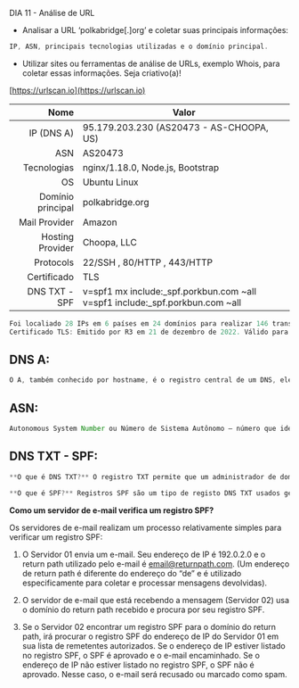DIA 11 - Análise de URL

- Analisar a URL ‘polkabridge[.]org’ e coletar suas principais informações: 

```js
IP, ASN, principais tecnologias utilizadas e o domínio principal. 
```

- Utilizar sites ou ferramentas de análise de URLs, exemplo Whois, para coletar essas informações. Seja criativo(a)!

[https://urlscan.io](https://urlscan.io)


|Nome| Valor|
|----:|------|
|IP (DNS A)| 95.179.203.230 (AS20473 - AS-CHOOPA, US)|
|ASN| AS20473|
|Tecnologias|nginx/1.18.0, Node.js, Bootstrap |
|OS |Ubuntu Linux|
|Domínio principal| polkabridge.org|
|Mail Provider| Amazon|
|Hosting Provider| Choopa, LLC|
|Protocols| 22/SSH , 80/HTTP , 443/HTTP |
|Certificado| TLS|
|DNS TXT - SPF| v=spf1 mx include:_spf.porkbun.com ~all v=spf1 include:_spf.porkbun.com ~all |

```js
Foi localiado 28 IPs em 6 países em 24 domínios para realizar 146 transações HTTP. O IP principal é 95.179.203.230, localizado em Londres, Reino Unido e pertence a AS-CHOOPA, EUA. O domínio principal é polkabridge.org.
Certificado TLS: Emitido por R3 em 21 de dezembro de 2022. Válido para: 3 meses. 
```


## DNS A: 

```js
O A, também conhecido por hostname, é o registro central de um DNS, ele vincula um domínio ou subdomínio a um endereço IP direto. Os registros de DNS do tipo A são a razão final da existência do sistema de resolução de nomes, e o tipo de registros que dá nome ao serviço. O "A" significa "endereço" e este é o tipo de registro de DNSmais importante: ele indica o endereço de IP de um determinado domínio.
```

## ASN: 

```js
Autonomous System Number ou Número de Sistema Autônomo – número que identifica o conjunto de IPs dos quais essa organização é dona -, que é crucial para identificar os sistemas e permitir as trocas de informações e rotas entre eles.
```

## DNS TXT - SPF: 

```js
**O que é DNS TXT?** O registro TXT permite que um administrador de domínio deixe notas em um servidor de DNS. Atualmente, dois dos usos mais importantes para os registros DNS TXT são a prevenção contra spams de e-mail e a verificação de propriedade de domínios.

**O que é SPF?** Registros SPF são um tipo de registo DNS TXT usados geralmente para autenticação de e-mails. Os registros SPF incluem uma lista de endereços de IP e de domínios autorizados a enviar e-mails desse domínio. 
````

**Como um servidor de e-mail verifica um registro SPF?**

Os servidores de e-mail realizam um processo relativamente simples para verificar um registro SPF:

1. O Servidor 01 envia um e-mail. Seu endereço de IP é 192.0.2.0 e o return path utilizado pelo e-mail é email@returnpath.com. (Um endereço de return path é diferente do endereço do “de” e é utilizado especificamente para coletar e processar mensagens devolvidas).

2. O servidor de e-mail que está recebendo a mensagem (Servidor 02) usa o domínio do return path recebido e procura por seu registro SPF.

3. Se o Servidor 02 encontrar um registro SPF para o domínio do return path, irá procurar o registro SPF do endereço de IP do Servidor 01 em sua lista de remetentes autorizados. Se o endereço de IP estiver listado no registro SPF, o SPF é aprovado e o e-mail encaminhado. Se o endereço de IP não estiver listado no registro SPF, o SPF não é aprovado. Nesse caso, o e-mail será recusado ou marcado como spam. 

